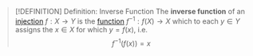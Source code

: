 >[!DEFINITION] Definition: Inverse Function
>The **inverse function** of an [injection](Types%20of%20Functions/Injection,%20Surjection,%20Bijection.md) $f: X \to Y$ is the [function](Function.md) $f^{-1}: f(X) \to X$ which to each $y \in Y$ assigns the $x \in X$ for which $y = f(x)$, i.e.
>$$f^{-1}(f(x)) = x$$